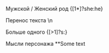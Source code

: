Мужской / Женский род
{[1*]?she:he}

Перенос текста
\n

Больше одного
{[>1]?s:}

Мысли персонажа
**Some text